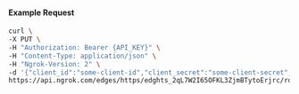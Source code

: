 <!-- Code generated for API Clients. DO NOT EDIT. -->

#### Example Request

```bash
curl \
-X PUT \
-H "Authorization: Bearer {API_KEY}" \
-H "Content-Type: application/json" \
-H "Ngrok-Version: 2" \
-d '{"client_id":"some-client-id","client_secret":"some-client-secret","enabled":true,"issuer":"https://accounts.google.com","scopes":["profile"]}' \
https://api.ngrok.com/edges/https/edghts_2qL7W2I65OFKL3ZjmBTytoErjrc/routes/edghtsrt_2qL7W6d9rUu21ztNnwjj3iBnV9y/oidc
```
